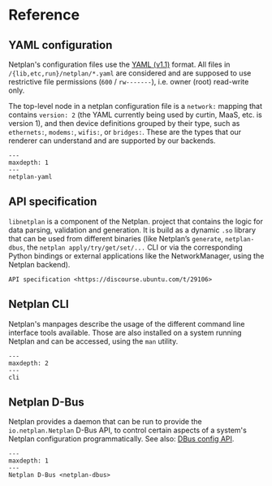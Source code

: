 # Reference

## YAML configuration
Netplan's configuration files use the
[YAML (v1.1)](<http://yaml.org/spec/1.1/current.html>) format. All files in
`/{lib,etc,run}/netplan/*.yaml` are considered and are supposed to use
restrictive file permissions (`600` / `rw-------`), i.e. owner (root) read-write
only.

The top-level node in a netplan configuration file is a ``network:`` mapping
that contains ``version: 2`` (the YAML currently being used by curtin, MaaS,
etc. is version 1), and then device definitions grouped by their type, such as
``ethernets:``, ``modems:``, ``wifis:``, or ``bridges:``. These are the types
that our renderer can understand and are supported by our backends.

```{toctree}
---
maxdepth: 1
---
netplan-yaml
```

## API specification
`libnetplan` is a component of the Netplan. project that contains the logic for
data parsing, validation and generation. It is build as a dynamic `.so` library
that can be used from different binaries (like Netplan’s `generate`,
`netplan-dbus`, the `netplan apply/try/get/set/...` CLI or via the corresponding
Python bindings or external applications like the NetworkManager, using the
Netplan backend).

```{toctree}
API specification <https://discourse.ubuntu.com/t/29106>
```

## Netplan CLI
Netplan's manpages describe the usage of the different command line interface
tools available. Those are also installed on a system running Netplan and can be
accessed, using the `man` utility.
```{toctree}
---
maxdepth: 2
---
cli
```

## Netplan D-Bus
Netplan provides a daemon that can be run to provide the `io.netplan.Netplan`
D-Bus API, to control certain aspects of a system's Netplan configuration
programmatically. See also: [DBus config API](/dbus-config).
```{toctree}
---
maxdepth: 1
---
Netplan D-Bus <netplan-dbus>
```
